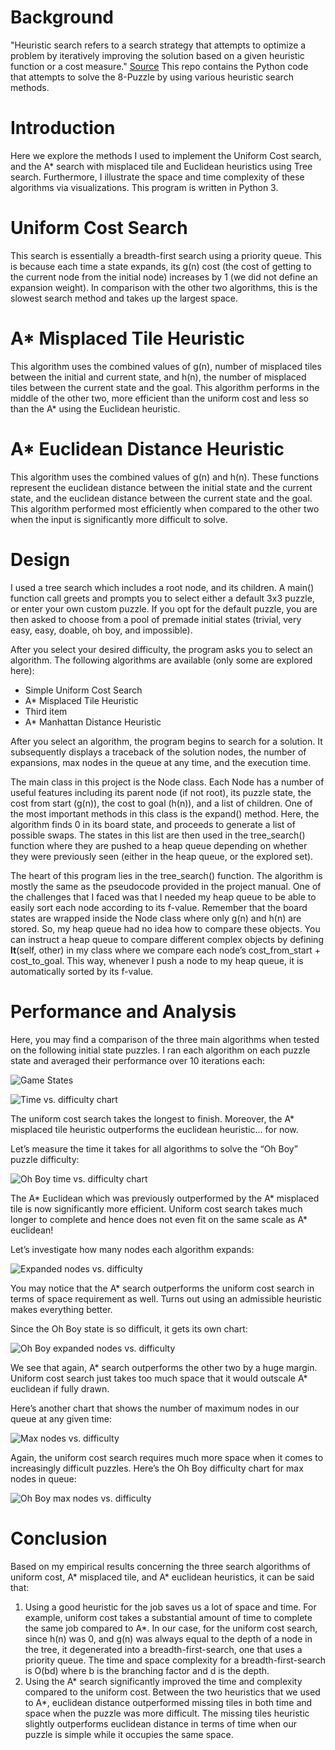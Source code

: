 # Background
"Heuristic search refers to a search strategy that attempts to optimize a problem by iteratively improving the solution based on a given heuristic function or a cost measure." [Source](https://link.springer.com/referenceworkentry/10.1007%2F978-1-4419-9863-7_875) This repo contains the Python code that attempts to solve the 8-Puzzle by using various heuristic search methods.

# Introduction
Here we explore the methods I used to implement the Uniform Cost search, and the A* search with misplaced tile and Euclidean heuristics using Tree search. Furthermore, I
illustrate the space and time complexity of these algorithms via visualizations. This program is written in Python 3.

# Uniform Cost Search
This search is essentially a breadth-first search using a priority queue. This is because each time a state expands, its g(n) cost (the cost of getting to the current node from the initial node) increases by 1 (we did not define an expansion weight). In comparison with the other two algorithms, this is the slowest search method and takes up the largest space.

# A* Misplaced Tile Heuristic
This algorithm uses the combined values of g(n), number of misplaced tiles between the initial and current state, and h(n), the number of misplaced tiles between the current state and the goal. This algorithm performs in the middle of the other two, more efficient than the uniform cost and less so than the A* using the Euclidean heuristic. 

# A* Euclidean Distance Heuristic
This algorithm uses the combined values of g(n) and h(n). These functions represent the euclidean distance between the initial state and the current state, and the euclidean distance between the current state and the goal. This algorithm performed most efficiently when compared to the other two when the input is significantly more difficult to solve.

# Design
I used a tree search which includes a root node, and its children. A main() function call greets and prompts you to select either a default 3x3 puzzle, or enter your own custom puzzle. If you opt for the default puzzle, you are then asked to choose from a pool of premade initial states (trivial, very easy, easy, doable, oh boy, and impossible).

After you select your desired difficulty, the program asks you to select an algorithm. The following algorithms are available (only some are explored here):
<ul>
<li>Simple Uniform Cost Search</li>
<li>A* Misplaced Tile Heuristic</li>
<li>Third item</li>
<li>A* Manhattan Distance Heuristic</li>
</ul>

After you select an algorithm, the program begins to search for a solution. It subsequently displays a traceback of the solution nodes, the number of expansions, max nodes in the queue at any time, and the execution time.

The main class in this project is the Node class. Each Node has a number of useful features including its parent node (if not root), its puzzle state, the cost from start (g(n)), the cost to goal (h(n)), and a list of children. One of the most important methods in this class is the expand() method. Here, the algorithm finds 0 in its board state, and proceeds to generate a list of possible swaps. The states in this list are then used in the tree_search() function where they are pushed to a heap queue depending on whether they were previously seen (either in the heap queue, or the explored set).

The heart of this program lies in the tree_search() function. The algorithm is mostly the same as the pseudocode provided in the project manual. One of the challenges that I faced was that I needed my heap queue to be able to easily sort each node according to its f-value. Remember that the board states are wrapped inside the Node class where only g(n) and h(n) are stored. So, my heap queue had no idea how to compare these objects. You can instruct a heap queue to compare different complex objects by defining __lt__(self, other) in my class where we compare each node’s cost_from_start + cost_to_goal. This way, whenever I push a node to my heap queue, it is automatically sorted by its f-value.

# Performance and Analysis
Here, you may find a comparison of the three main algorithms when tested on the following initial state puzzles. I ran each algorithm on each puzzle state and averaged their performance over 10 iterations each:

![Game States](/images/states.png "Game States")

![Time vs. difficulty chart](/images/time_over_difficulty.png "Time vs. difficulty chart")

The uniform cost search takes the longest to finish. Moreover, the A* misplaced tile heuristic outperforms the euclidean heuristic… for now.

Let’s measure the time it takes for all algorithms to solve the “Oh Boy” puzzle difficulty:

![Oh Boy time vs. difficulty chart](/images/oh_boy_time_vs_diff.png "Oh Boy time vs. difficulty chart")

The A* Euclidean which was previously outperformed by the A* misplaced tile is now significantly more efficient. Uniform cost search takes much longer to complete and hence does not even fit on the same scale as A* euclidean!

Let’s investigate how many nodes each algorithm expands:

![Expanded nodes vs. difficulty](/images/expanded_diff.png "Expanded nodes vs. difficulty")

You may notice that the A* search outperforms the uniform cost search in terms of space requirement as well. Turns out using an admissible heuristic makes everything better.

Since the Oh Boy state is so difficult, it gets its own chart:

![Oh Boy expanded nodes vs. difficulty](/images/oh_boy_exp_vs_diff.png "Oh Boy expanded nodes vs. difficulty")

We see that again, A* search outperforms the other two by a huge margin. Uniform cost search just takes too much space that it would outscale A* euclidean if fully drawn.

Here’s another chart that shows the number of maximum nodes in our queue at any given time:


![Max nodes vs. difficulty](/images/max_nodes_vs_diff.png "Max nodes vs. difficulty")

Again, the uniform cost search requires much more space when it comes to increasingly difficult puzzles. Here’s the Oh Boy difficulty chart for max nodes in queue:


![Oh Boy max nodes vs. difficulty](/images/oh_boy_max_nodes_vs_diff.png "Oh Boy max nodes vs. difficulty")

# Conclusion
Based on my empirical results concerning the three search algorithms of uniform cost, A* misplaced tile, and A* euclidean heuristics, it can be said that:

<ol>
<li>Using a good heuristic for the job saves us a lot of space and time. For example, uniform cost takes a substantial amount of time to complete the same job compared to A*. In our case, for the uniform cost search, since h(n) was 0, and g(n) was always equal to the depth of a node in the tree, it degenerated into a breadth-first-search, one that uses a priority queue. The time and space complexity for a breadth-first-search is O(bd) where b is the branching factor and d is the depth.
</li>
<li>Using the A* search significantly improved the time and complexity compared to the uniform cost. Between the two heuristics that we used to A*, euclidean distance outperformed missing tiles in both time and space when the puzzle was more difficult. The missing tiles heuristic slightly outperforms euclidean distance in terms of time when our puzzle is simple while it occupies the same space.
</li>
</ol>
